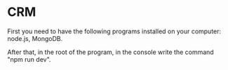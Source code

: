 # CRM
First you need to have the following programs installed on your computer: node.js, MongoDB.

After that, in the root of the program, in the console write the command "npm run dev".